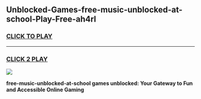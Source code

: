 
## Unblocked-Games-free-music-unblocked-at-school-Play-Free-ah4rl
<h3>
<a href="https://premium76.site?title=free-music-unblocked-at-school&ref=20M">CLICK TO PLAY</a></h3>
<hr>

<h3>
<a href="https://premium76.site?title=free-music-unblocked-at-school&ref=20M">CLICK 2 PLAY</a>
  
</h3>

<a href="https://premium76.site?title=free-music-unblocked-at-school&ref=19M"><img src="https://clearcache.store/games.png"></a>


**free-music-unblocked-at-school games unblocked: Your Gateway to Fun and Accessible Online Gaming**
